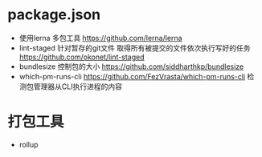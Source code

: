 # package.json

* 使用lerna 多包工具 https://github.com/lerna/lerna
* lint-staged 针对暂存的git文件 取得所有被提交的文件依次执行写好的任务 https://github.com/okonet/lint-staged
* bundlesize 控制包的大小 https://github.com/siddharthkp/bundlesize
* which-pm-runs-cli https://github.com/FezVrasta/which-pm-runs-cli 检测包管理器从CLI执行进程的内容


# 打包工具

* rollup
